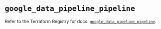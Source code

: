 # `google_data_pipeline_pipeline`

Refer to the Terraform Registry for docs: [`google_data_pipeline_pipeline`](https://registry.terraform.io/providers/hashicorp/google/6.11.0/docs/resources/data_pipeline_pipeline).
